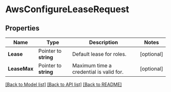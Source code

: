 # AwsConfigureLeaseRequest


## Properties

Name | Type | Description | Notes
------------ | ------------- | ------------- | -------------
**Lease** | Pointer to **string** | Default lease for roles. | [optional] 
**LeaseMax** | Pointer to **string** | Maximum time a credential is valid for. | [optional] 





[[Back to Model list]](../README.md#documentation-for-models) [[Back to API list]](../README.md#documentation-for-api-endpoints) [[Back to README]](../README.md)


